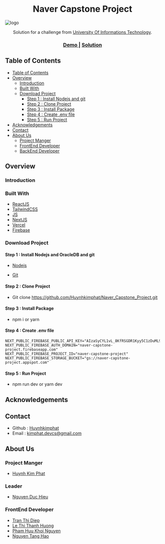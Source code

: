 <h1 align="center">Naver Capstone Project</h1>

![logo](https://user-images.githubusercontent.com/30569818/113259711-a2bffa80-92f7-11eb-8771-304248752a41.jpg)

<div align="center">
   Solution for a challenge from  <a href="https://www.uit.edu.vn/" target="_blank">University Of Informations Technology</a>.
</div>

<div align="center">
  <h3>
    <a href="https://naver-capstone-project.vercel.app/">
      Demo
    </a>
    <span> | </span>
    <a href="https://github.com/Huynhkimphat/Naver_Capstone_Project">
      Solution
    </a>
  </h3>
</div>
<!-- TABLE OF CONTENTS -->

## Table of Contents

- [Table of Contents](#table-of-contents)
- [Overview](#overview)
  - [Introduction](#introduction)
  - [Built With](#built-with)
  - [Download Project](#download-project)
    - [Step 1 : Install Nodejs and git](#step-1--install-nodejs-and-oracledb-and-git)
    - [Step 2 : Clone Project](#step-2--clone-project)
    - [Step 3 : Install Package](#step-3--install-package)
    - [Step 4 : Create .env file](#step-4--create-env-file)
    - [Step 5 : Run Project](#step-5--run-project)
- [Acknowledgements](#acknowledgements)
- [Contact](#contact)
- [About Us](#about-us)
  - [Project Manger](#project-manger)
  - [FrontEnd Developer](#frontend-developer)
  - [BackEnd Developer](#backend-developer)

## Overview

### Introduction

### Built With

- [ReactJS](https://reactjs.org/)
- [TailwindCSS](https://tailwindcss.com/) 
- [JS](https://en.wikipedia.org/wiki/JavaScript)
- [NextJS](https://nextjs.org/)
- [Vercel](https://vercel.com/dashboard)
- [Firebase](https://firebase.google.com/?gclid=CjwKCAjw79iaBhAJEiwAPYwoCHk3h-5bbnedoOLnhhb5XslqJb61PaZhZlBxrHgcqdhixDwhoNMzahoCxKgQAvD_BwE&gclsrc=aw.ds)

### Download Project
#### Step 1 : Install Nodejs and OracleDB and git
- [Nodejs](https://nodejs.org/en/)

- [Git](https://git-scm.com/)

#### Step 2 : Clone Project

- Git clone https://github.com/Huynhkimphat/Naver_Capstone_Project.git

#### Step 3 : Install Package
- npm i or yarn

#### Step 4 : Create .env file
    NEXT_PUBLIC_FIREBASE_PUBLIC_API_KEY="AIzaSyCYL1vL_8KfRSGDR1Kyy5C1zDuML98yaD0"
    NEXT_PUBLIC_FIREBASE_AUTH_DOMAIN="naver-capstone-project.firebaseapp.com"
    NEXT_PUBLIC_FIREBASE_PROJECT_ID="naver-capstone-project"
    NEXT_PUBLIC_FIREBASE_STORAGE_BUCKET="gs://naver-capstone-project.appspot.com"
#### Step 5 : Run Project
- npm run dev or yarn dev

## Acknowledgements

## Contact
- Github : [Huynhkimphat](https://github.com/Huynhkimphat)
- Email :   kimphat.devcs@gmail.com

## About Us
### Project Manger 
  - [Huynh Kim Phat](https://github.com/Huynhkimphat)

### Leader
  - [Nguyen Duc Hieu](https://github.com/hieulechanhkk)

### FrontEnd Developer 
   - [Tran Thi Diep](https://github.com/tranthidiep142)
   - [Le Thi Thanh Huong](https://github.com/Huong295/)
   - [Pham Huu Khoi Nguyen](https://github.com/)
   - [Nguyen Tang Hao](https://github.com/NTangHao)
